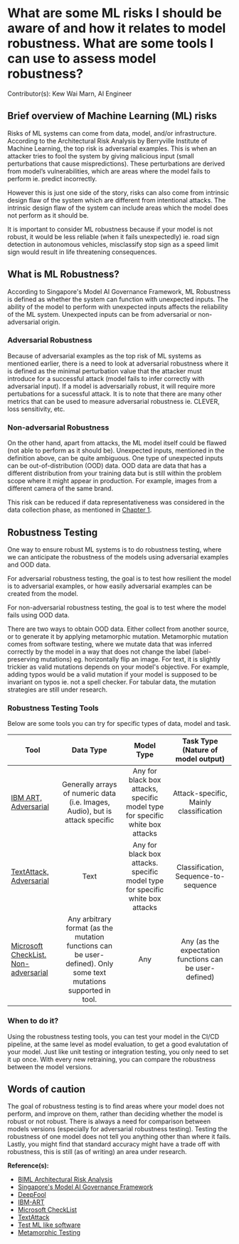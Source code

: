 # What are some ML risks I should be aware of and how it relates to model robustness. What are some tools I can use to assess model robustness?

Contributor(s): Kew Wai Marn, AI Engineer

## Brief overview of Machine Learning (ML) risks

Risks of ML systems can come from data, model, and/or infrastructure.
According to the Architectural Risk Analysis by Berryville Institute of
Machine Learning, the top risk is adversarial examples. This is when an attacker
tries to fool the system by giving malicious input (small perturbations that
cause mispredictions). These perturbations are derived from model’s
vulnerabilities, which are areas where the model fails to perform ie. predict
incorrectly.

However this is just one side of the story, risks can also come
from intrinsic design flaw of the system which are different from intentional
attacks. The intrinsic design flaw of the system can include areas which the
model does not perform as it should be.

It is important to consider ML robustness because if your model is not robust,
it would be less reliable (when it fails unexpectedly) ie. road sign detection
in autonomous vehicles, misclassify stop sign as a speed limit sign would
result in life threatening consequences.

## What is ML Robustness?

According to Singapore's Model AI Governance Framework, ML Robustness is defined
as whether the system can function with unexpected inputs. The ability of the
model to perform with unexpected inputs affects the reliability of the ML system.
Unexpected inputs can be from adversarial or non-adversarial origin.

### Adversarial Robustness

Because of adversarial examples as the top risk of ML systems as mentioned
earlier, there is a need to look at adversarial robustness where it is defined
as the minimal perturbation value that the attacker must introduce for a
successful attack (model fails to infer correctly with adversarial input). If
a model is adversarially robust, it will require more pertubations for a
sucessful attack. It is to note that there are many other metrics that can be
used to measure adversarial robustness ie. CLEVER, loss sensitivity, etc.

### Non-adversarial Robustness

On the other hand, apart from attacks, the ML model itself could be flawed (not
able to perform as it should be). Unexpected inputs, mentioned in the definition
above, can be quite ambiguous. One type of unexpected inputs can be
out-of-distribution (OOD) data. OOD data are data that has a different
distribution from your training data but is still within the problem scope where
it might appear in production. For example, images from a different camera of
the same brand.

This risk can be reduced if data representativeness was considered in the data
collection phase, as mentioned in [Chapter 1](../1-pre-project-phase/key_areas_in_data.html#is-the-training-data-representative-of-the-production-data).

## Robustness Testing

One way to ensure robust ML systems is to do robustness testing, where we can
anticipate the robustness of the models using adversarial examples and
OOD data.

For adversarial robustness testing, the goal is to test how resilient the model
is to adversarial examples, or how easily adversarial examples can be created
from the model.

For non-adversarial robustness testing, the goal is to test where the model fails
using OOD data.

There are two ways to obtain OOD data. Either collect from another source, or to
generate it by applying metamorphic mutation. Metamorphic mutation comes from
software testing, where we mutate data that was inferred correctly by the model
in a way that does not change the label (label-preserving mutations) eg.
horizontally flip an image. For text, it is slightly trickier as valid
mutations depends on your model's objective. For example, adding typos would be
a valid mutation if your model is supposed to be invariant on typos ie. not a spell
checker. For tabular data, the mutation strategies are still under research.

### Robustness Testing Tools

Below are some tools you can try for specific types of data, model and task.

|                                         Tool                                        |                                                     Data Type                                                     |                                   Model Type                                  |           Task Type (Nature of model output)           |
|-------------------------------------------------------------------------------------|:-----------------------------------------------------------------------------------------------------------------:|:-----------------------------------------------------------------------------:|:------------------------------------------------------:|
| [IBM ART, Adversarial](https://github.com/Trusted-AI/adversarial-robustness-toolbox)|                   Generally arrays of numeric data (i.e. Images, Audio), but is attack specific                   | Any for black box attacks, specific model type for specific white box attacks |          Attack-specific, Mainly classification        |
|            [TextAttack, Adversarial](https://github.com/QData/TextAttack)           |                                                        Text                                                       | Any for black box attacks. specific model type for specific white box attacks |          Classification, Sequence-to-sequence          |
|       [Microsoft CheckList. Non-adversarial](https://github.com/marcotcr/checklist) | Any arbitrary format (as the mutation functions can be user-defined). Only some text mutations supported in tool. |                                      Any                                      | Any (as the expectation functions can be user-defined) |

### When to do it?

Using the robustness testing tools, you can test your model in the CI/CD pipeline,
at the same level as model evaluation, to get a good evalutation of your model.
Just like unit testing or integration testing, you only need to set it up once.
With every new retraining, you can compare the robustness between the model
versions.

## Words of caution

The goal of robustness testing is to find areas where your model does not
perform, and improve on them, rather than deciding whether the model is robust
or not robust. There is always a need for comparison between models versions
(especially for adversarial robustness testing). Testing the robustness of one
model does not tell you anything other than where it fails. Lastly, you might
find that standard accuracy might have a trade off with robustness, this is
still (as of writing) an area under research.

__Reference(s):__

- [BIML Architectural Risk Analysis](https://berryvilleiml.com/docs/ara.pdf)
- [Singapore's Model AI Governance Framework](https://file.go.gov.sg/aiverify.pdf)
- [DeepFool](https://arxiv.org/pdf/1511.04599.pdf)
- [IBM-ART](https://github.com/Trusted-AI/adversarial-robustness-toolbox)
- [Microsoft CheckList](https://github.com/marcotcr/checklist)
- [TextAttack](https://github.com/QData/TextAttack)
- [Test ML like software](https://towardsdatascience.com/why-dont-we-test-machine-learning-as-we-test-software-43f5720903d)
- [Metamorphic Testing](https://arxiv.org/pdf/2002.12543.pdf)
